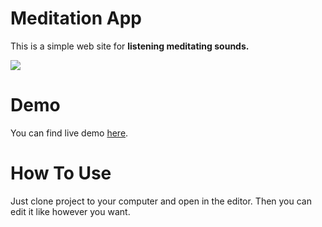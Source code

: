 # Meditation App

This is a simple web site for **listening meditating sounds.**

![](https://thumbs.gfycat.com/ShadowyUnlinedAustraliankelpie.webp)

# Demo

You can find live demo [here](https://meditationapp.netlify.com/).

# How To Use

Just clone project to your computer and open in the editor. Then you can edit it like however you want.
